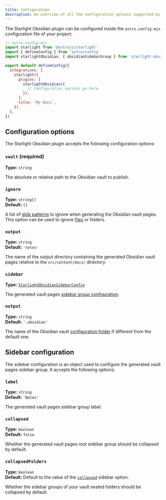 ```yaml
---
title: Configuration
description: An overview of all the configuration options supported by the Starlight Obsidian plugin.
---
```


The Starlight Obsidian plugin can be configured inside the `astro.config.mjs` configuration file of your project:

```js {11}
// astro.config.mjs
import starlight from '@astrojs/starlight'
import { defineConfig } from 'astro/config'
import starlightObsidian, { obsidianSidebarGroup } from 'starlight-obsidian'

export default defineConfig({
  integrations: [
    starlight({
      plugins: [
        starlightObsidian({
          // Configuration options go here.
        }),
      ],
      title: 'My Docs',
    }),
  ],
})
```

## Configuration options

The Starlight Obsidian plugin accepts the following configuration options:

### `vault` (required)

**Type:** `string`

The absolute or relative path to the Obsidian vault to publish.

### `ignore`

**Type:** `string[]`  
**Default:** `[]`

A list of [glob patterns](https://github.com/mrmlnc/fast-glob#basic-syntax) to ignore when generating the Obsidian vault pages.
This option can be used to ignore [files](https://help.obsidian.md/Files+and+folders/Accepted+file+formats) or folders.

### `output`

**Type:** `string`  
**Default:** `'notes'`

The name of the output directory containing the generated Obsidian vault pages relative to the `src/content/docs/` directory.

### `sidebar`

**Type:** [`StarlightObsidianSidebarConfig`](#sidebar-configuration)

The generated vault pages [sidebar group configuration](#sidebar-configuration).

### `output`

**Type:** `string`  
**Default:** `'.obsidian'`

The name of the Obsidian vault [configuration folder](https://help.obsidian.md/Files+and+folders/Configuration+folder) if different from the default one.

## Sidebar configuration

The sidebar configuration is an object used to configure the generated vault pages sidebar group.
It accepts the following options:

### `label`

**Type:** `string`  
**Default:** `'Notes'`

The generated vault pages sidebar group label.

### `collapsed`

**Type:** `boolean`  
**Default:** `false`

Whether the generated vault pages root sidebar group should be collapsed by default.

### `collapsedFolders`

**Type:** `boolean`  
**Default:** Default to the value of the [`collapsed`](#collapsed) sidebar option.

Whether the sidebar groups of your vault nested folders should be collapsed by default.
